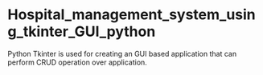 # Hospital_management_system_using_tkinter_GUI_python
Python Tkinter is used for creating an GUI based application that can perform CRUD operation over application.
